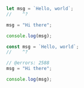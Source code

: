 ```ts !! dolor
let msg = `Hello, world`;
//    ^?

msg = "Hi there";

console.log(msg);
```

```ts !! dolor
const msg = `Hello, world`;
//    ^?

// @errors: 2588
msg = "Hi there";

console.log(msg);
```
